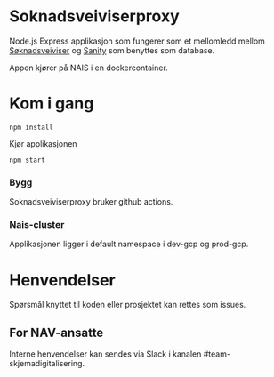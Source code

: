 # Soknadsveiviserproxy

Node.js Express applikasjon som fungerer som et mellomledd mellom [Søknadsveiviser](https://github.com/navikt/soknadsveiviser) og [Sanity](https://www.sanity.io/) som benyttes som database.

Appen kjører på NAIS i en dockercontainer.

# Kom i gang

```
npm install
```

Kjør applikasjonen

```
npm start
```

### Bygg

Soknadsveiviserproxy bruker github actions.

### Nais-cluster
Applikasjonen ligger i default namespace i dev-gcp og prod-gcp.

# Henvendelser

Spørsmål knyttet til koden eller prosjektet kan rettes som issues.

## For NAV-ansatte

Interne henvendelser kan sendes via Slack i kanalen #team-skjemadigitalisering.

